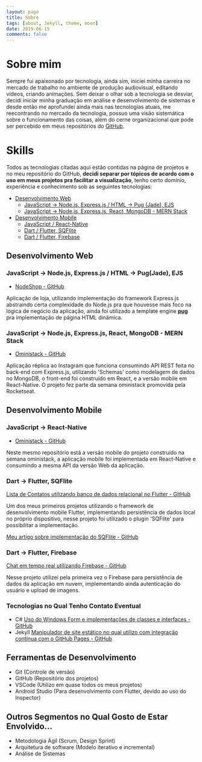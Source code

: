 ```yaml
---
layout: page
title: Sobre
tags: [about, Jekyll, theme, moon]
date: 2019-06-15
comments: false
---
```


# Sobre mim

Sempre fui apaixonado por tecnologia, ainda sim, iniciei minha carreira no mercado de trabalho no ambiente de produção audiovisual, editando vídeos, criando animações. Sem deixar o olhar sob a tecnologia se desviar, decidi iniciar minha graduação em análise e desenvolvimento de sistemas e desde então me aprofundei ainda mais nas tecnologias atuais, me reecontrando no mercado da tecnologia, possuo uma visão sistemática sobre o funcionamento das coisas, além do cerne organizacional que pode ser percebido em meus repositórios do [GitHub](github.com/jsdaniell).

# Skills

Todos as tecnologias citadas aqui estão contidas na página de projetos e no meu repositório do GitHub, **decidi separar por tópicos de acordo com o uso em meus projetos pra facilitar a visualização**, tenho certo domínio, experiência e conhecimento sob as seguintes tecnologias:



<!-- ommit in TOC -->
  - [Desenvolvimento Web](#desenvolvimento-web)
    - [JavaScript → Node.js, Express.js / HTML → Pug (Jade), EJS](#javascript-%E2%86%92-nodejs-expressjs--html-%E2%86%92-pugjade-ejs)
    - [JavaScript → Node.js, Express.js, React, MongoDB - MERN Stack](#javascript-%E2%86%92-nodejs-expressjs-react-mongodb---mern-stack)
  - [Desenvolvimento Mobile](#desenvolvimento-mobile)
    - [JavaScript / React-Native](#javascript--react-native)
    - [Dart / Flutter, SQFlite](#dart--flutter-sqflite)
    - [Dart / Flutter, Firebase](#dart--flutter-firebase)

## Desenvolvimento Web

### JavaScript → Node.js, Express.js / HTML → Pug(Jade), EJS

- [NodeShop - GitHub](https://github.com/jsdaniell/nodeshop)

Aplicação de loja, utilizando implementação do framework Express.js abstraindo certa complexidade do Node.js pra que houvesse mais foco na lógica de negócio da aplicação, ainda foi utilizado a template engine **[pug](https://pugjs.org/api/getting-started.html)** pra implementação de página HTML dinâmica.

### JavaScript → Node.js, Express.js, React, MongoDB - MERN Stack

- [Oministack - GitHub](https://github.com/jsdaniell/oministack)

Aplicação réplica ao Instagram que funciona consumindo API REST feita no back-end com Express.js, utilizando 'Schemas' como modelagem de dados no MongoDB, o front-end foi construído em React, e a versão mobile em React-Native. O projeto fez parte da semana oministack promovida pela Rocketseat.

## Desenvolvimento Mobile

### JavaScript → React-Native

- [Oministack - GitHub](https://github.com/jsdaniell/oministack)

Neste mesmo repositório está a versão mobile do projeto construído na semana oministack, a aplicação mobile foi implementada em React-Native e consumindo a mesma API da versão Web da aplicação.

### Dart → Flutter, SQFlite

[Lista de Contatos utilizando banco de dados relacional no Flutter - GitHub](https://github.com/jsdaniell/contact_list_app)

Um dos meus primeiros projetos utilizando o framework de desenvolvimento mobile Flutter, implementando persistência de dados local no próprio dispositivo, nesse projeto foi utilizado o plugin 'SQFlite' para possibilitar a implementação.

[Meu artigo sobre implementação do SQFlite - GitHub](https://jsdaniell.gitbook.io/source-code/flutter/utilizando-sqflite-para-criar-e-manipular-um-banco-de-dados-com-flutter)

### Dart → Flutter, Firebase

[Chat em tempo real utilizando Firebase - GitHub](https://github.com/jsdaniell/online_chat_firebase)

Nesse projeto utilizei pela primeira vez o Firebase para persistência de dados da aplicação em nuvem, implementando ainda autenticação do usuário e upload de imagens.

### Tecnologias no Qual Tenho Contato Eventual

- C# [Uso do Windows Form e implementações de classes e interfaces - GitHub](https://github.com/jsdaniell/aps_lpoo)
- Jekyll [Manipulador de site estático no qual utilizo com integração contínua com o GitHub Pages - GitHub](https://github.com/jsdaniell/jsdaniell.github.io)

## Ferramentas de Desenvolvimento

- Git (Controle de versão)
- GitHub (Repositório dos projetos)
- VSCode (Utilizo em quase todos os meus projetos)
- Android Studio (Para desenvolvimento com Flutter, devido ao uso do Inspector)

## Outros Segmentos no Qual Gosto de Estar Envolvido...

- Metodologia Ágil (Scrum, Design Sprint)
- Arquitetura de software (Modelo iterativo e incremental)
- Análise de Sistemas





